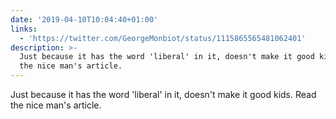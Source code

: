 ```yaml
---
date: '2019-04-10T10:04:40+01:00'
links:
  - 'https://twitter.com/GeorgeMonbiot/status/1115865565481062401'
description: >-
  Just because it has the word 'liberal' in it, doesn't make it good kids. Read
  the nice man's article.
---
```

Just because it has the word 'liberal' in it, doesn't make it good kids. Read the nice man's article. 
